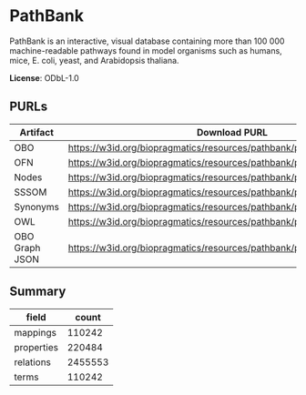 # PathBank

PathBank is an interactive, visual database containing more than 100 000 machine-readable pathways found in model organisms such as humans, mice, E. coli, yeast, and Arabidopsis thaliana.

**License**: ODbL-1.0

## PURLs

| Artifact       | Download PURL                                                           | Latest Versioned Download PURL                                              |
|----------------|-------------------------------------------------------------------------|-----------------------------------------------------------------------------|
| OBO            | https://w3id.org/biopragmatics/resources/pathbank/pathbank.obo.gz       | https://w3id.org/biopragmatics/resources/pathbank/2.0/pathbank.obo.gz       |
| OFN            | https://w3id.org/biopragmatics/resources/pathbank/pathbank.ofn.gz       | https://w3id.org/biopragmatics/resources/pathbank/2.0/pathbank.ofn.gz       |
| Nodes          | https://w3id.org/biopragmatics/resources/pathbank/pathbank.tsv          | https://w3id.org/biopragmatics/resources/pathbank/2.0/pathbank.tsv          |
| SSSOM          | https://w3id.org/biopragmatics/resources/pathbank/pathbank.sssom.tsv    | https://w3id.org/biopragmatics/resources/pathbank/2.0/pathbank.sssom.tsv    |
| Synonyms       | https://w3id.org/biopragmatics/resources/pathbank/pathbank.synonyms.tsv | https://w3id.org/biopragmatics/resources/pathbank/2.0/pathbank.synonyms.tsv |
| OWL            | https://w3id.org/biopragmatics/resources/pathbank/pathbank.owl.gz       | https://w3id.org/biopragmatics/resources/pathbank/2.0/pathbank.owl.gz       |
| OBO Graph JSON | https://w3id.org/biopragmatics/resources/pathbank/pathbank.json.gz      | https://w3id.org/biopragmatics/resources/pathbank/2.0/pathbank.json.gz      |

## Summary

| field      |   count |
|------------|---------|
| mappings   |  110242 |
| properties |  220484 |
| relations  | 2455553 |
| terms      |  110242 |
